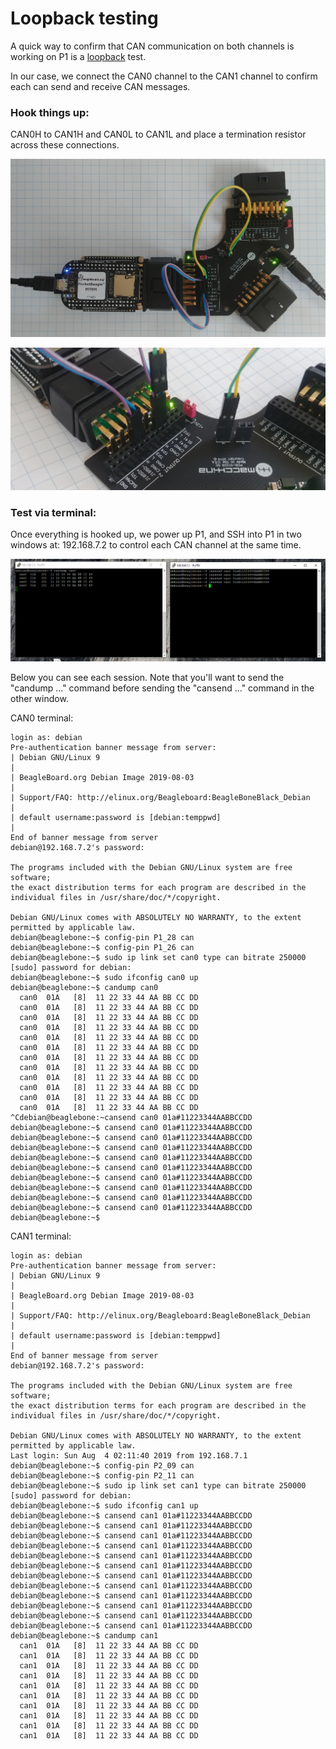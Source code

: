 # Loopback testing

A quick way to confirm that CAN communication on both channels is working on P1 is a [loopback](https://en.wikipedia.org/wiki/Loopback) test. 

In our case, we connect the CAN0 channel to the CAN1 channel to confirm each can send and receive CAN messages. 

### Hook things up:

CAN0H to CAN1H and CAN0L to CAN1L and place a termination resistor across these connections. 

![Loopback with CAN termination](../.gitbook/assets/20200330_132910.jpg)

![Close up of connections - not ideal, but it works.](../.gitbook/assets/20200330_133003.jpg)

### Test via terminal:

Once everything is hooked up, we power up P1, and SSH into P1 in two windows at: 192.168.7.2 to control each CAN channel at the same time. 

![](../.gitbook/assets/loopback.png)

Below you can see each session. Note that you'll want to send the "candump ..." command before sending the "cansend ..." command in the other window. 

CAN0 terminal:

```text
login as: debian
Pre-authentication banner message from server:
| Debian GNU/Linux 9
|
| BeagleBoard.org Debian Image 2019-08-03
|
| Support/FAQ: http://elinux.org/Beagleboard:BeagleBoneBlack_Debian
|
| default username:password is [debian:temppwd]
|
End of banner message from server
debian@192.168.7.2's password:

The programs included with the Debian GNU/Linux system are free software;
the exact distribution terms for each program are described in the
individual files in /usr/share/doc/*/copyright.

Debian GNU/Linux comes with ABSOLUTELY NO WARRANTY, to the extent
permitted by applicable law.
debian@beaglebone:~$ config-pin P1_28 can
debian@beaglebone:~$ config-pin P1_26 can
debian@beaglebone:~$ sudo ip link set can0 type can bitrate 250000
[sudo] password for debian:
debian@beaglebone:~$ sudo ifconfig can0 up
debian@beaglebone:~$ candump can0
  can0  01A   [8]  11 22 33 44 AA BB CC DD
  can0  01A   [8]  11 22 33 44 AA BB CC DD
  can0  01A   [8]  11 22 33 44 AA BB CC DD
  can0  01A   [8]  11 22 33 44 AA BB CC DD
  can0  01A   [8]  11 22 33 44 AA BB CC DD
  can0  01A   [8]  11 22 33 44 AA BB CC DD
  can0  01A   [8]  11 22 33 44 AA BB CC DD
  can0  01A   [8]  11 22 33 44 AA BB CC DD
  can0  01A   [8]  11 22 33 44 AA BB CC DD
  can0  01A   [8]  11 22 33 44 AA BB CC DD
  can0  01A   [8]  11 22 33 44 AA BB CC DD
  can0  01A   [8]  11 22 33 44 AA BB CC DD
^Cdebian@beaglebone:~cansend can0 01a#11223344AABBCCDD
debian@beaglebone:~$ cansend can0 01a#11223344AABBCCDD
debian@beaglebone:~$ cansend can0 01a#11223344AABBCCDD
debian@beaglebone:~$ cansend can0 01a#11223344AABBCCDD
debian@beaglebone:~$ cansend can0 01a#11223344AABBCCDD
debian@beaglebone:~$ cansend can0 01a#11223344AABBCCDD
debian@beaglebone:~$ cansend can0 01a#11223344AABBCCDD
debian@beaglebone:~$ cansend can0 01a#11223344AABBCCDD
debian@beaglebone:~$ cansend can0 01a#11223344AABBCCDD
debian@beaglebone:~$ cansend can0 01a#11223344AABBCCDD
debian@beaglebone:~$
```

CAN1 terminal:

```text
login as: debian
Pre-authentication banner message from server:
| Debian GNU/Linux 9
|
| BeagleBoard.org Debian Image 2019-08-03
|
| Support/FAQ: http://elinux.org/Beagleboard:BeagleBoneBlack_Debian
|
| default username:password is [debian:temppwd]
|
End of banner message from server
debian@192.168.7.2's password:

The programs included with the Debian GNU/Linux system are free software;
the exact distribution terms for each program are described in the
individual files in /usr/share/doc/*/copyright.

Debian GNU/Linux comes with ABSOLUTELY NO WARRANTY, to the extent
permitted by applicable law.
Last login: Sun Aug  4 02:11:40 2019 from 192.168.7.1
debian@beaglebone:~$ config-pin P2_09 can
debian@beaglebone:~$ config-pin P2_11 can
debian@beaglebone:~$ sudo ip link set can1 type can bitrate 250000
[sudo] password for debian:
debian@beaglebone:~$ sudo ifconfig can1 up
debian@beaglebone:~$ cansend can1 01a#11223344AABBCCDD
debian@beaglebone:~$ cansend can1 01a#11223344AABBCCDD
debian@beaglebone:~$ cansend can1 01a#11223344AABBCCDD
debian@beaglebone:~$ cansend can1 01a#11223344AABBCCDD
debian@beaglebone:~$ cansend can1 01a#11223344AABBCCDD
debian@beaglebone:~$ cansend can1 01a#11223344AABBCCDD
debian@beaglebone:~$ cansend can1 01a#11223344AABBCCDD
debian@beaglebone:~$ cansend can1 01a#11223344AABBCCDD
debian@beaglebone:~$ cansend can1 01a#11223344AABBCCDD
debian@beaglebone:~$ cansend can1 01a#11223344AABBCCDD
debian@beaglebone:~$ cansend can1 01a#11223344AABBCCDD
debian@beaglebone:~$ cansend can1 01a#11223344AABBCCDD
debian@beaglebone:~$ candump can1
  can1  01A   [8]  11 22 33 44 AA BB CC DD
  can1  01A   [8]  11 22 33 44 AA BB CC DD
  can1  01A   [8]  11 22 33 44 AA BB CC DD
  can1  01A   [8]  11 22 33 44 AA BB CC DD
  can1  01A   [8]  11 22 33 44 AA BB CC DD
  can1  01A   [8]  11 22 33 44 AA BB CC DD
  can1  01A   [8]  11 22 33 44 AA BB CC DD
  can1  01A   [8]  11 22 33 44 AA BB CC DD
  can1  01A   [8]  11 22 33 44 AA BB CC DD
  can1  01A   [8]  11 22 33 44 AA BB CC DD


```


